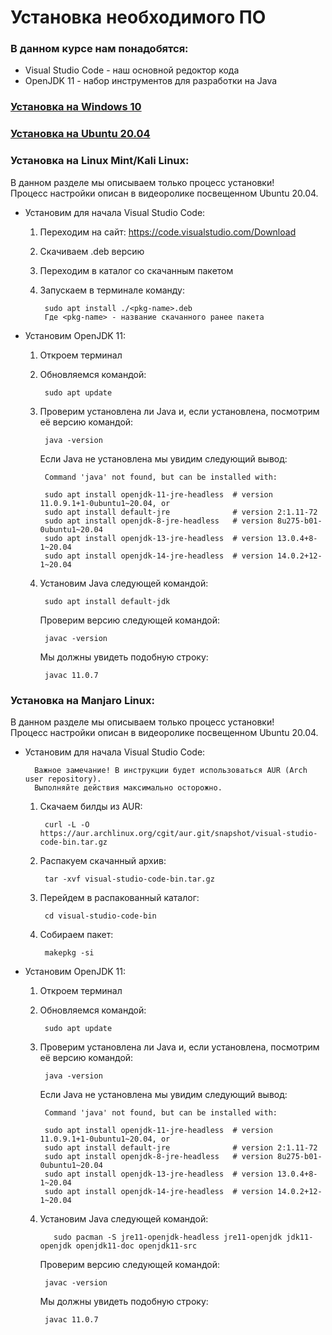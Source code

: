 # Установка необходимого ПО

### В данном курсе нам понадобятся:
* Visual Studio Code - наш основной редоктор кода
* OpenJDK 11 - набор инструментов для разработки на Java

### [Установка на Windows 10](https://www.youtube.com/)
### [Установка на Ubuntu 20.04](https://www.youtube.com/)
### Установка на Linux Mint/Kali Linux:

В данном разделе мы описываем только процесс установки! \
Процесс настройки описан в видеоролике посвещенном Ubuntu 20.04.

* Установим для начала Visual Studio Code:
    1. Переходим на сайт: https://code.visualstudio.com/Download
    2. Скачиваем .deb версию 
    3. Переходим в каталог со скачанным пакетом
    4. Запускаем в терминале команду:
       
            sudo apt install ./<pkg-name>.deb
            Где <pkg-name> - название скачанного ранее пакета
    
* Установим OpenJDK 11:
    1. Откроем терминал
    2. Обновляемся командой:
       
            sudo apt update
    3. Проверим установлена ли Java и, если установлена, посмотрим её версию командой:
    
            java -version
        Если Java не установлена мы увидим следующий вывод:
            
            Command 'java' not found, but can be installed with:

            sudo apt install openjdk-11-jre-headless  # version 11.0.9.1+1-0ubuntu1~20.04, or
            sudo apt install default-jre              # version 2:1.11-72
            sudo apt install openjdk-8-jre-headless   # version 8u275-b01-0ubuntu1~20.04
            sudo apt install openjdk-13-jre-headless  # version 13.0.4+8-1~20.04
            sudo apt install openjdk-14-jre-headless  # version 14.0.2+12-1~20.04

    4. Установим Java следующей командой:
    
            sudo apt install default-jdk
        Проверим версию следующей командой:
       
            javac -version
        Мы должны увидеть подобную строку:
            
            javac 11.0.7
    
### Установка на Manjaro Linux:

В данном разделе мы описываем только процесс установки! \
Процесс настройки описан в видеоролике посвещенном Ubuntu 20.04.

* Установим для начала Visual Studio Code:
  
        Важное замечание! В инструкции будет использоваться AUR (Arch user repository).
        Выполняйте действия максимально осторожно.
    1. Скачаем билды из AUR:
    
            curl -L -O https://aur.archlinux.org/cgit/aur.git/snapshot/visual-studio-code-bin.tar.gz
    2. Распакуем скачанный архив:
       
            tar -xvf visual-studio-code-bin.tar.gz
    3. Перейдем в распакованный каталог:
       
            cd visual-studio-code-bin
    4. Собираем пакет:
    
            makepkg -si
    
* Установим OpenJDK 11:
    1. Откроем терминал
    2. Обновляемся командой:

            sudo apt update
    3. Проверим установлена ли Java и, если установлена, посмотрим её версию командой:

            java -version
       Если Java не установлена мы увидим следующий вывод:

            Command 'java' not found, but can be installed with:

            sudo apt install openjdk-11-jre-headless  # version 11.0.9.1+1-0ubuntu1~20.04, or
            sudo apt install default-jre              # version 2:1.11-72
            sudo apt install openjdk-8-jre-headless   # version 8u275-b01-0ubuntu1~20.04
            sudo apt install openjdk-13-jre-headless  # version 13.0.4+8-1~20.04
            sudo apt install openjdk-14-jre-headless  # version 14.0.2+12-1~20.04
  4. Установим Java следующей командой:
     
            sudo pacman -S jre11-openjdk-headless jre11-openjdk jdk11-openjdk openjdk11-doc openjdk11-src

     Проверим версию следующей командой:

          javac -version
     Мы должны увидеть подобную строку:

          javac 11.0.7